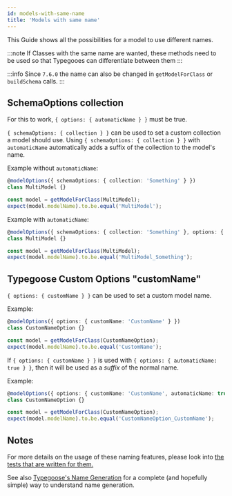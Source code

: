 ```yaml
---
id: models-with-same-name
title: 'Models with same name'
---
```


This Guide shows all the possibilities for a model to use different names.

:::note
If Classes with the same name are wanted, these methods need to be used so that Typegooes can differentiate between them
:::

:::info
Since `7.6.0` the name can also be changed in `getModelForClass` or `buildSchema` calls.
:::

## SchemaOptions collection

For this to work, `{ options: { automaticName } }` must be true.

`{ schemaOptions: { collection } }` can be used to set a custom collection a model should use.
Using `{ schemaOptions: { collection } }` with `automaticName` automatically adds a suffix of the collection to the model's name.

Example without `automaticName`:

```ts
@modelOptions({ schemaOptions: { collection: 'Something' } })
class MultiModel {}

const model = getModelForClass(MultiModel);
expect(model.modelName).to.be.equal('MultiModel');
```

Example with `automaticName`:

```ts
@modelOptions({ schemaOptions: { collection: 'Something' }, options: { automaticName: true } })
class MultiModel {}

const model = getModelForClass(MultiModel);
expect(model.modelName).to.be.equal('MultiModel_Something');
```

## Typegoose Custom Options "customName"

`{ options: { customName } }` can be used to set a custom model name.

Example:

```ts
@modelOptions({ options: { customName: 'CustomName' } })
class CustomNameOption {}

const model = getModelForClass(CustomNameOption);
expect(model.modelName).to.be.equal('CustomName');
```

If `{ options: { customName } }` is used with `{ options: { automaticName: true } }`, then it will be used as a *suffix* of the normal name.

Example:

```ts
@modelOptions({ options: { customName: 'CustomName', automaticName: true } })
class CustomNameOption {}

const model = getModelForClass(CustomNameOption);
expect(model.modelName).to.be.equal('CustomNameOption_CustomName');
```

## Notes

For more details on the usage of these naming features, please look into [the tests that are written for them.](https://github.com/typegoose/typegoose/blob/r6/master/test/tests/customName.test.ts)

See also [Typegoose's Name Generation](./name-generation.md) for a complete (and hopefully simple) way to understand name generation.
